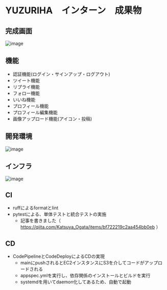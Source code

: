 # YUZURIHA　インターン　成果物

## 完成画面
![image](https://github.com/user-attachments/assets/92853e4a-1a38-4624-8aec-a86556619e6e)

## 機能
- 認証機能(ログイン・サインアップ・ログアウト)
- ツイート機能
- リプライ機能
- フォロー機能
- いいね機能
- プロフィール機能
- プロフィール編集機能
- 画像アップロード機能(アイコン・投稿)

## 開発環境
![image](https://github.com/user-attachments/assets/9ec00a9b-9f51-4aab-8fa8-27fc32485ef6)

## インフラ
![image](https://github.com/user-attachments/assets/5117961d-4579-4d8e-b9d9-8e2c4f2e4952)

## CI
- ruffによるformatとlint
- pytestによる、単体テストと統合テストの実施
  - 記事を書きました（ https://qiita.com/Katsuya_Ogata/items/bf722219c2aa454bb0eb ）

## CD
- CodePipelineとCodeDeployによるCDの実現
  - mainにpushされるとEC2インスタンスにS3を介してコードがアップロードされる
  - appspec.ymlを実行し、依存関係のインストールとビルドを実行
  - systemdを用いてdaemon化してあるため、自動で起動

